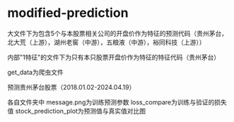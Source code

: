 # modified-prediction
大文件下为包含5个与本股票相关公司的开盘价作为特征的预测代码（贵州茅台，北大荒（上游），湖州老窖（中游），五粮液（中游），裕同科技（上游））

内部"1特征"的文件下为只有本只股票开盘价作为特征的特征代码（贵州茅台）

get_data为爬虫文件

预测贵州茅台股票（2018.01.02-2024.04.19）

各自文件夹中
message.png为训练预测参数
loss_compare为训练与验证的损失值
stock_prediction_plot为预测值与真实值对比图

